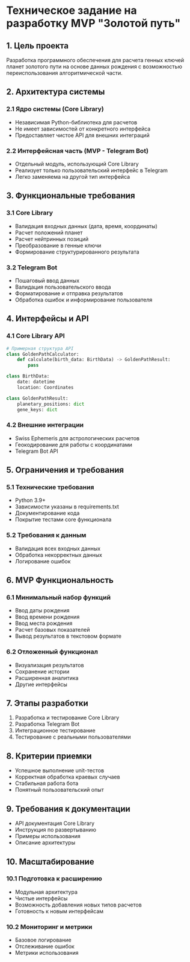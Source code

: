 # Техническое задание на разработку MVP "Золотой путь"

## 1. Цель проекта
Разработка программного обеспечения для расчета генных ключей планет золотого пути на основе данных рождения с возможностью переиспользования алгоритмической части.

## 2. Архитектура системы
### 2.1 Ядро системы (Core Library)
- Независимая Python-библиотека для расчетов
- Не имеет зависимостей от конкретного интерфейса
- Предоставляет чистое API для внешних интеграций

### 2.2 Интерфейсная часть (MVP - Telegram Bot)
- Отдельный модуль, использующий Core Library
- Реализует только пользовательский интерфейс в Telegram
- Легко заменяема на другой тип интерфейса

## 3. Функциональные требования
### 3.1 Core Library
- Валидация входных данных (дата, время, координаты)
- Расчет положений планет
- Расчет нейтринных позиций
- Преобразование в генные ключи
- Формирование структурированного результата

### 3.2 Telegram Bot
- Пошаговый ввод данных
- Валидация пользовательского ввода
- Форматирование и отправка результатов
- Обработка ошибок и информирование пользователя

## 4. Интерфейсы и API
### 4.1 Core Library API
```python
# Примерная структура API
class GoldenPathCalculator:
    def calculate(birth_data: BirthData) -> GoldenPathResult:
        pass

class BirthData:
    date: datetime
    location: Coordinates

class GoldenPathResult:
    planetary_positions: dict
    gene_keys: dict
```

### 4.2 Внешние интеграции
- Swiss Ephemeris для астрологических расчетов
- Геокодирование для работы с координатами
- Telegram Bot API

## 5. Ограничения и требования
### 5.1 Технические требования
- Python 3.9+
- Зависимости указаны в requirements.txt
- Документирование кода
- Покрытие тестами core функционала

### 5.2 Требования к данным
- Валидация всех входных данных
- Обработка некорректных данных
- Логирование ошибок

## 6. MVP Функциональность
### 6.1 Минимальный набор функций
- Ввод даты рождения
- Ввод времени рождения
- Ввод места рождения
- Расчет базовых показателей
- Вывод результатов в текстовом формате

### 6.2 Отложенный функционал
- Визуализация результатов
- Сохранение истории
- Расширенная аналитика
- Другие интерфейсы

## 7. Этапы разработки
1. Разработка и тестирование Core Library
2. Разработка Telegram Bot
3. Интеграционное тестирование
4. Тестирование с реальными пользователями

## 8. Критерии приемки
- Успешное выполнение unit-тестов
- Корректная обработка краевых случаев
- Стабильная работа бота
- Понятный пользовательский опыт

## 9. Требования к документации
- API документация Core Library
- Инструкция по развертыванию
- Примеры использования
- Описание архитектуры

## 10. Масштабирование
### 10.1 Подготовка к расширению
- Модульная архитектура
- Чистые интерфейсы
- Возможность добавления новых типов расчетов
- Готовность к новым интерфейсам

### 10.2 Мониторинг и метрики
- Базовое логирование
- Отслеживание ошибок
- Метрики использования
